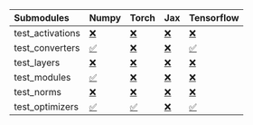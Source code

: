 | Submodules       | Numpy                                                                                                                           | Torch                                                                                                                           | Jax                                                                                                                             | Tensorflow                                                                                                                      |
|:-----------------|:--------------------------------------------------------------------------------------------------------------------------------|:--------------------------------------------------------------------------------------------------------------------------------|:--------------------------------------------------------------------------------------------------------------------------------|:--------------------------------------------------------------------------------------------------------------------------------|
| test_activations | <a href="https://github.com/unifyai/ivy/runs/7961904055?check_suite_focus=true" rel="noopener noreferrer" target="_blank">❌</a> | <a href="https://github.com/unifyai/ivy/runs/7961904697?check_suite_focus=true" rel="noopener noreferrer" target="_blank">❌</a> | <a href="https://github.com/unifyai/ivy/runs/7961905423?check_suite_focus=true" rel="noopener noreferrer" target="_blank">❌</a> | <a href="https://github.com/unifyai/ivy/runs/7961906002?check_suite_focus=true" rel="noopener noreferrer" target="_blank">❌</a> |
| test_converters  | <a href="https://github.com/unifyai/ivy/runs/7961904154?check_suite_focus=true" rel="noopener noreferrer" target="_blank">✅</a> | <a href="https://github.com/unifyai/ivy/runs/7961904813?check_suite_focus=true" rel="noopener noreferrer" target="_blank">❌</a> | <a href="https://github.com/unifyai/ivy/runs/7961905535?check_suite_focus=true" rel="noopener noreferrer" target="_blank">❌</a> | <a href="https://github.com/unifyai/ivy/runs/7961906101?check_suite_focus=true" rel="noopener noreferrer" target="_blank">✅</a> |
| test_layers      | <a href="https://github.com/unifyai/ivy/runs/7961904237?check_suite_focus=true" rel="noopener noreferrer" target="_blank">❌</a> | <a href="https://github.com/unifyai/ivy/runs/7961904941?check_suite_focus=true" rel="noopener noreferrer" target="_blank">❌</a> | <a href="https://github.com/unifyai/ivy/runs/7961905622?check_suite_focus=true" rel="noopener noreferrer" target="_blank">❌</a> | <a href="https://github.com/unifyai/ivy/runs/7961906210?check_suite_focus=true" rel="noopener noreferrer" target="_blank">❌</a> |
| test_modules     | <a href="https://github.com/unifyai/ivy/runs/7961904383?check_suite_focus=true" rel="noopener noreferrer" target="_blank">✅</a> | <a href="https://github.com/unifyai/ivy/runs/7961905070?check_suite_focus=true" rel="noopener noreferrer" target="_blank">❌</a> | <a href="https://github.com/unifyai/ivy/runs/7961905746?check_suite_focus=true" rel="noopener noreferrer" target="_blank">❌</a> | <a href="https://github.com/unifyai/ivy/runs/7961906300?check_suite_focus=true" rel="noopener noreferrer" target="_blank">❌</a> |
| test_norms       | <a href="https://github.com/unifyai/ivy/runs/7961904496?check_suite_focus=true" rel="noopener noreferrer" target="_blank">❌</a> | <a href="https://github.com/unifyai/ivy/runs/7961905220?check_suite_focus=true" rel="noopener noreferrer" target="_blank">❌</a> | <a href="https://github.com/unifyai/ivy/runs/7961905841?check_suite_focus=true" rel="noopener noreferrer" target="_blank">❌</a> | <a href="https://github.com/unifyai/ivy/runs/7961906437?check_suite_focus=true" rel="noopener noreferrer" target="_blank">❌</a> |
| test_optimizers  | <a href="https://github.com/unifyai/ivy/runs/7961904608?check_suite_focus=true" rel="noopener noreferrer" target="_blank">✅</a> | <a href="https://github.com/unifyai/ivy/runs/7961905325?check_suite_focus=true" rel="noopener noreferrer" target="_blank">✅</a> | <a href="https://github.com/unifyai/ivy/runs/7961905923?check_suite_focus=true" rel="noopener noreferrer" target="_blank">❌</a> | <a href="https://github.com/unifyai/ivy/runs/7961906549?check_suite_focus=true" rel="noopener noreferrer" target="_blank">✅</a> |
